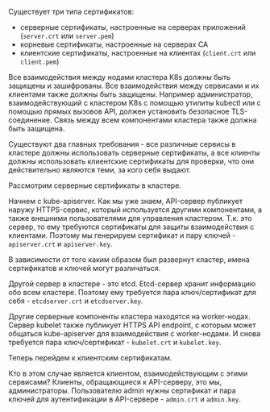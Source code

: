 Существует три типа сертификатов:
- серверные сертификаты, настроенные на серверах приложений (`server.crt` или `server.pem`)
- корневые сертификаты, настроенные на серверах CA
- клиентские сертификаты, настроенные на клиентах (`client.crt` или `client.pem`)

Все взаимодействия между нодами кластера K8s должны быть защищены и зашифрованы. Все взаимодействия между сервисами и их клиентами также должны быть защищены. Например администратор, взаимодействующий с кластером K8s с помощью утилиты kubectl или с помощью прямых вызовов API, должен установить безопасное TLS-соединение. Связь между всем компонентами кластера также должна быть защищена.

Существуют два главных требования - все различные сервисы в кластере должны использовать серверные сертификаты, а все клиенты должны использовать клиентские сертификаты для проверки, что они действительно являются теми, за кого себя выдают.

Рассмотрим серверные сертификаты в кластере.

Начнем с kube-apiserver. Как мы уже знаем, API-сервер публикует наружу HTTPS-сервис, который используется другими компонентами, а также внешними пользователями для управления кластером. Т.к. это сервер, то ему требуются сертификаты для защиты взаимодействия с клиентами. Поэтому мы генерируем сертификат и пару ключей - `apiserver.crt` и `apiserver.key`.

В зависимости от того каким образом был развернут кластер, имена сертификатов и ключей могут различаться.

Другой сервер в кластере - это etcd. Etcd-сервер хранит информацию обо всем кластере. Поэтому ему требуется пара ключ/сертификат для себя - `etcdserver.crt` и `etcdserver.key`.

Другие серверные компоненты кластера находятся на worker-нодах. Сервер kubelet также публикует HTTPS API endpoint, с которым может общаться kube-apiserver для взаимодействия с worker-нодами. И снова требуется пара ключ/сертификат - `kubelet.crt` и `kubelet.key`.

Теперь перейдем к клиентским сертификатам.

Кто в этом случае является клиентом, взаимодействующим с этими сервисами? Клиенты, обращающиеся к API-серверу, это мы, администраторы. Пользователю admin нужны сертификат и пара ключей для аутентификации в API-сервере - `admin.crt` и `admin.key`. 